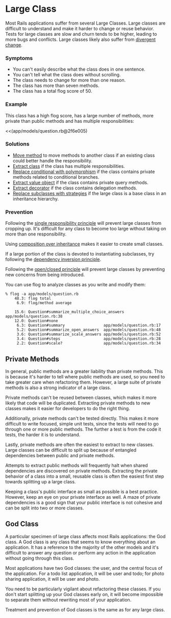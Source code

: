# Large Class

Most Rails applications suffer from several Large Classes. Large classes are
difficult to understand and make it harder to change or reuse behavior.
Tests for large classes are slow and churn tends to be higher, leading to more
bugs and conflicts. Large classes likely also suffer from [divergent
change](#divergent-change).

### Symptoms

* You can't easily describe what the class does in one sentence.
* You can't tell what the class does without scrolling.
* The class needs to change for more than one reason.
* The class has more than seven methods.
* The class has a total flog score of 50.

### Example

This class has a high flog score, has a large number of methods, more private
than public methods and has multiple responsibilities:

<<(app/models/question.rb@2f6e005)

### Solutions

* [Move method](#move-method) to move methods to another class if an
  existing class could better handle the responsibility.
* [Extract class](#extract-class) if the class has multiple responsibilities.
* [Replace conditional with polymorphism](#replace-conditional-with-polymorphism) 
if the class contains private methods related to conditional branches.
* [Extract value object](#extract-value-object) if the class contains
  private query methods.
* [Extract decorator](#extract-decorator) if the class contains delegation
  methods.
* [Replace subclasses with strategies](#replace-subclasses-with-strategies) if
  the large class is a base class in an inheritance hierarchy.

### Prevention

Following the [single responsibility
principle](#single-responsibility-principle) will prevent large classes from
cropping up. It's difficult for any class to become too large without taking on
more than one responsibility.

Using [composition over inheritance](#composition-over-inheritance) makes it
easier to create small classes.

If a large portion of the class is devoted to instantiating subclasses, try
following the [dependency inversion principle](#dependency-inversion-principle).

Following the [open/closed principle](#openclosed-principle) will prevent large
classes by preventing new concerns from being introduced.

You can use flog to analyze classes as you write and modify them:

    % flog -a app/models/question.rb
        48.3: flog total
         6.9: flog/method average

        15.6: Question#summarize_multiple_choice_answers app/models/question.rb:38
        12.0: Question#none
         6.3: Question#summary                 app/models/question.rb:17
         5.2: Question#summarize_open_answers  app/models/question.rb:48
         3.6: Question#summarize_scale_answers app/models/question.rb:52
         3.4: Question#steps                   app/models/question.rb:28
         2.2: Question#scale?                  app/models/question.rb:34

## Private Methods

In general, public methods are a greater liability than private methods. This is
because it's harder to tell where public methods are used, so you need to take
greater care when refactoring them. However, a large suite of private methods is
also a strong indicator of a large class.

Private methods can't be reused between classes, which makes it more likely that
code will be duplicated. Extracting private methods to new classes makes it
easier for developers to do the right thing.

Additionally, private methods can't be tested directly. This makes it more
difficult to write focused, simple unit tests, since the tests will need to go
through one or more public methods. The further a test is from the code it
tests, the harder it is to understand.

Lastly, private methods are often the easiest to extract to new classes. Large
classes can be difficult to split up because of entangled dependencies between
public and private methods.

Attempts to extract public methods will frequently halt when shared dependencies
are discovered on private methods. Extracting the private behavior of a class
into a small, reusable class is often the easiest first step towards splitting
up a large class.

Keeping a class's public interface as small as possible is a best practice.
However, keep an eye on your private interface as well. A maze of private
dependencies is a good sign that your public interface is not cohesive and can
be split into two or more classes.

## God Class

A particular specimen of large class affects most Rails applications: the God
class. A God class is any class that seems to know everything about an
application. It has a reference to the majority of the other models and it's
difficult to answer any question or perform any action in the application
without going through this class.

Most applications have two God classes: the user, and the central focus of the
application. For a todo list application, it will be user and todo; for photo
sharing application, it will be user and photo.

You need to be particularly vigilant about refactoring these classes. If you
don't start splitting up your God classes early on, it will become
impossible to separate them without rewriting most of your application.

Treatment and prevention of God classes is the same as for any large class.
